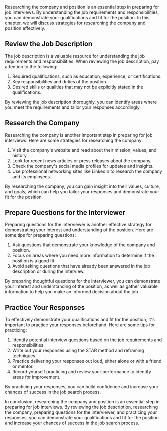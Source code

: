 
Researching the company and position is an essential step in preparing for job interviews. By understanding the job requirements and responsibilities, you can demonstrate your qualifications and fit for the position. In this chapter, we will discuss strategies for researching the company and position effectively.

Review the Job Description
--------------------------

The job description is a valuable resource for understanding the job requirements and responsibilities. When reviewing the job description, pay attention to the following:

1. Required qualifications, such as education, experience, or certifications.
2. Key responsibilities and duties of the position.
3. Desired skills or qualities that may not be explicitly stated in the qualifications.

By reviewing the job description thoroughly, you can identify areas where you meet the requirements and tailor your responses accordingly.

Research the Company
--------------------

Researching the company is another important step in preparing for job interviews. Here are some strategies for researching the company:

1. Visit the company's website and read about their mission, values, and history.
2. Look for recent news articles or press releases about the company.
3. Check the company's social media profiles for updates and insights.
4. Use professional networking sites like LinkedIn to research the company and its employees.

By researching the company, you can gain insight into their values, culture, and goals, which can help you tailor your responses and demonstrate your fit for the position.

Prepare Questions for the Interviewer
-------------------------------------

Preparing questions for the interviewer is another effective strategy for demonstrating your interest and understanding of the position. Here are some tips for preparing questions:

1. Ask questions that demonstrate your knowledge of the company and position.
2. Focus on areas where you need more information to determine if the position is a good fit.
3. Avoid asking questions that have already been answered in the job description or during the interview.

By preparing thoughtful questions for the interviewer, you can demonstrate your interest and understanding of the position, as well as gather valuable information to help you make an informed decision about the job.

Practice Your Responses
-----------------------

To effectively demonstrate your qualifications and fit for the position, it's important to practice your responses beforehand. Here are some tips for practicing:

1. Identify potential interview questions based on the job requirements and responsibilities.
2. Write out your responses using the STAR method and reframing techniques.
3. Practice delivering your responses out loud, either alone or with a friend or mentor.
4. Record yourself practicing and review your performance to identify areas for improvement.

By practicing your responses, you can build confidence and increase your chances of success in the job search process.

In conclusion, researching the company and position is an essential step in preparing for job interviews. By reviewing the job description, researching the company, preparing questions for the interviewer, and practicing your responses, you can demonstrate your qualifications and fit for the position and increase your chances of success in the job search process.
